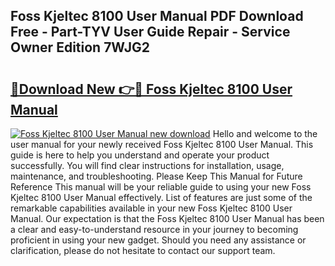 ## Foss Kjeltec 8100 User Manual PDF Download Free - Part-TYV User Guide Repair - Service Owner Edition 7WJG2

# <h2><a href="http://bc32018.oget.top/?id=Foss+Kjeltec+8100+User+Manual">🔗Download New 👉🔴 Foss Kjeltec 8100 User Manual</a></h2>

[![Foss Kjeltec 8100 User Manual new download](https://i.imgur.com/5g1atiW.png)](http://bc32018.oget.top/?id=Foss+Kjeltec+8100+User+Manual)
Hello and welcome to the user manual for your newly received Foss Kjeltec 8100 User Manual. This guide is here to help you understand and operate your product successfully. You will find clear instructions for installation, usage, maintenance, and troubleshooting. Please Keep This Manual for Future Reference This manual will be your reliable guide to using your new Foss Kjeltec 8100 User Manual effectively. List of features are just some of the remarkable capabilities available in your new Foss Kjeltec 8100 User Manual. Our expectation is that the Foss Kjeltec 8100 User Manual has been a clear and easy-to-understand resource in your journey to becoming proficient in using your new gadget. Should you need any assistance or clarification, please do not hesitate to contact our support team.
